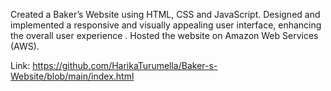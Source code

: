 Created a Baker’s Website using HTML, CSS and JavaScript.
Designed and implemented a responsive and visually appealing user interface, enhancing the overall user experience . 
Hosted the website on Amazon Web Services (AWS).

Link: https://github.com/HarikaTurumella/Baker-s-Website/blob/main/index.html
